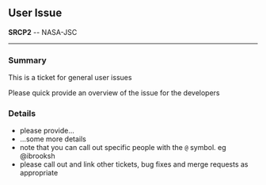 ## User Issue
__SRCP2__ -- NASA-JSC

--------------------------------------------------------------------------------

### Summary
This is a ticket for general user issues

Please quick provide an overview of the issue for the developers

### Details
- please provide...
- ...some more details
- note that you can call out specific people with the `@` symbol. eg @ibrooksh
- please call out and link other tickets, bug fixes and merge requests as appropriate
